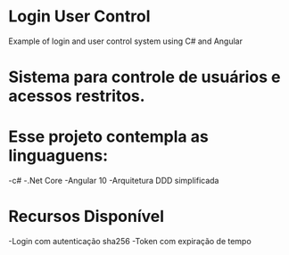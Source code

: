 # Login User Control
Example of login and user control system using C# and Angular

# Sistema para controle de usuários e acessos restritos.

# Esse projeto contempla as linguaguens:
-c# 
-.Net Core
-Angular 10
-Arquitetura DDD simplificada

# Recursos Disponível
-Login com autenticação sha256
-Token com expiração de tempo

